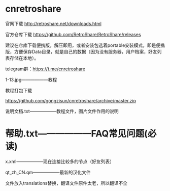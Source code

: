 # cnretroshare
官网下载
http://retroshare.net/downloads.html

官方仓库下载
https://github.com/RetroShare/RetroShare/releases

建议在仓库下载便携版，解压即用，或者安装包选着portable安装模式，即是便携版，方便保存Data目录，就是自己的数据（因为没有服务器，用户档案，好友列表存储在本地）。

telegram群：https://t.me/cnretroshare

1-13.jpg——————教程

教程打包下载

https://github.com/gongzisun/cnretroshare/archive/master.zip

说明文档.txt——————教程文件，图片文件作用的说明


# 帮助.txt——————FAQ常见问题(必读)


x.xml——————现在连接比较多的节点（好友列表）


qt_zh_CN.qm——————最新的汉化文件

文件放入translations替换，翻译文件原件太老，所以翻译不全
